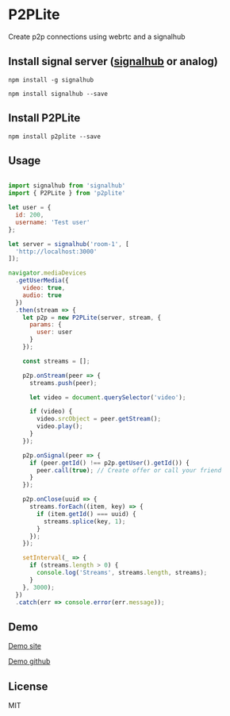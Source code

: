 # P2PLite
Create p2p connections using webrtc and a signalhub

## Install signal server ([signalhub](https://github.com/mafintosh/signalhub) or analog) 

```
npm install -g signalhub
```
```
npm install signalhub --save
```

## Install P2PLite

```
npm install p2plite --save
```

## Usage

``` js

import signalhub from 'signalhub'
import { P2PLite } from 'p2plite'

let user = {
  id: 200,
  username: 'Test user'
};

let server = signalhub('room-1', [
  'http://localhost:3000'
]);

navigator.mediaDevices
  .getUserMedia({
    video: true,
    audio: true
  })
  .then(stream => {
    let p2p = new P2PLite(server, stream, {
      params: {
        user: user
      }
    });

    const streams = [];

    p2p.onStream(peer => {
      streams.push(peer);

      let video = document.querySelector('video');

      if (video) {
        video.srcObject = peer.getStream();
        video.play();
      }
    });

    p2p.onSignal(peer => {
      if (peer.getId() !== p2p.getUser().getId()) {
        peer.call(true); // Create offer or call your friend
      }
    });

    p2p.onClose(uuid => {
      streams.forEach((item, key) => {
        if (item.getId() === uuid) {
          streams.splice(key, 1);
        }
      });
    });

    setInterval(_ => {
      if (streams.length > 0) {
        console.log('Streams', streams.length, streams);
      }
    }, 3000);
  })
  .catch(err => console.error(err.message));

```

## Demo

[Demo site](https://webivan.ru/)

[Demo github](https://github.com/webivan1/demo-p2plite)

## License

MIT
